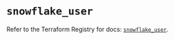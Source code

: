 # `snowflake_user`

Refer to the Terraform Registry for docs: [`snowflake_user`](https://registry.terraform.io/providers/snowflake-labs/snowflake/0.86.0/docs/resources/user).
